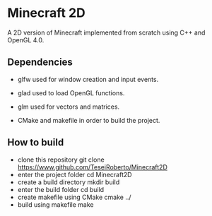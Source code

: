 # Minecraft 2D
A 2D version of Minecraft implemented from scratch using C++ and OpenGL 4.0.

## Dependencies
- glfw   used for window creation and input events.
- glad   used to load OpenGL functions.
- glm    used for vectors and matrices.

- CMake and makefile in order to build the project.

## How to build
- clone this repository          git clone https://www.github.com/TeseiRoberto/Minecraft2D
- enter the project folder       cd Minecraft2D
- create a build directory       mkdir build
- enter the build folder         cd build
- create makefile using CMake    cmake ../
- build using makefile           make
